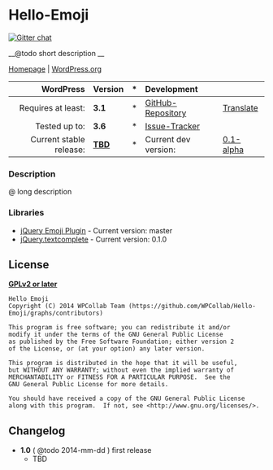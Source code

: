 # Hello-Emoji
[![Gitter chat](https://badges.gitter.im/WPCollab/Hello-Emoji.png)](https://gitter.im/WPCollab/Hello-Emoji)

__@todo short description __

[Homepage][1.1] | [WordPress.org][1.2]

| WordPress					| Version			| *		| Development				|					|
| ----:						| :----				| :---: | :----						| :----				|
| Requires at least:		| __3.1__			| *		| [GitHub-Repository][1.3]	| [Translate][1.6]	|
| Tested up to:				| __3.6__			| *		| [Issue-Tracker][1.4]		|					|
| Current stable release:	| __[TBD][1.5]__	| *		| Current dev version:		| [0.1-alpha][1.7]	|

[1.1]: https://github.com/WPCollab/Hello-Emoji
[1.2]: #@todo
[1.3]: https://github.com/WPCollab/Hello-Emoji
[1.4]: https://github.com/WPCollab/Hello-Emoji/issues
[1.5]: #https://github.com/WPCollab/Hello-Emoji/tree/1.0
[1.6]: #http://wp-translate.org/projects/hello-emoji
[1.7]: https://github.com/WPCollab/Hello-Emoji/archive/master.zip

### Description
@ long description


### Libraries
* [jQuery Emoji Plugin](https://github.com/linyows/jquery-emoji) - Current version: master
* [jQuery.textcomplete](https://github.com/yuku-t/jquery-textcomplete) - Current version: 0.1.0


## License
__[GPLv2 or later](http://www.gnu.org/licenses/gpl-2.0.html)__

```
Hello Emoji  
Copyright (C) 2014 WPCollab Team (https://github.com/WPCollab/Hello-Emoji/graphs/contributors)

This program is free software; you can redistribute it and/or
modify it under the terms of the GNU General Public License
as published by the Free Software Foundation; either version 2
of the License, or (at your option) any later version.

This program is distributed in the hope that it will be useful,
but WITHOUT ANY WARRANTY; without even the implied warranty of
MERCHANTABILITY or FITNESS FOR A PARTICULAR PURPOSE.  See the
GNU General Public License for more details.

You should have received a copy of the GNU General Public License
along with this program.  If not, see <http://www.gnu.org/licenses/>.
```


## Changelog
* __1.0__ ( @todo 2014-mm-dd ) first release
    * TBD

[4.1]: https://github.com/WPCollab/Hello-Emoji/issues
